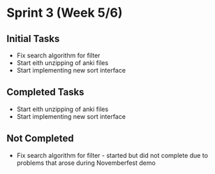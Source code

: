 # Sprint 3 (Week 5/6)
## Initial Tasks
+ Fix search algorithm for filter
+ Start eith unzipping of anki files
+ Start implementing new sort interface
## Completed Tasks
+ Start eith unzipping of anki files
+ Start implementing new sort interface
## Not Completed
+ Fix search algorithm for filter - started but did not complete due to problems that arose during Novemberfest demo
